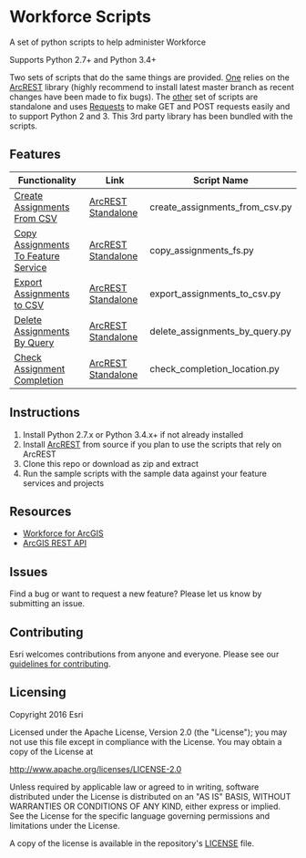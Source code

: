 # Workforce Scripts
A set of python scripts to help administer Workforce

Supports Python 2.7+ and Python 3.4+

Two sets of scripts that do the same things are provided. [One](arcrest_scripts) relies on the [ArcREST](https://github.com/Esri/ArcREST) library (highly recommend to install latest master branch as recent changes have been made to fix bugs). The [other](standalone_scripts) set of scripts are standalone and uses [Requests](http://docs.python-requests.org/) to make GET and POST requests easily and to support Python 2 and 3. This 3rd party library has been bundled with the scripts.

## Features

| Functionality                                                        | Link                                                                                                                       | Script Name                    |
|----------------------------------------------------------------------|----------------------------------------------------------------------------------------------------------------------------|--------------------------------|
| [Create Assignments From CSV](create_assignments_from_csv_readme.md) | [ArcREST](arcrest_scripts/create_assignments_from_csv.py)  [Standalone](standalone_scripts/create_assignments_from_csv.py) | create_assignments_from_csv.py |
| [Copy Assignments To Feature Service](copy_assignments_fs_readme.md) | [ArcREST](arcrest_scripts/copy_assignments_fs.py)  [Standalone](standalone_scripts/copy_assignments_fs.py)                 | copy_assignments_fs.py         |
| [Export Assignments to CSV](export_assignments_to_csv_readme.md)     | [ArcREST](arcrest_scripts/export_assignments_to_csv.py)  [Standalone](standalone_scripts/export_assignments_to_csv.py)     | export_assignments_to_csv.py   |
| [Delete Assignments By Query](delete_assignments_by_query_readme.md) | [ArcREST](arcrest_scripts/delete_assignments_by_query.py)  [Standalone](standalone_scripts/delete_assignments_by_query.py) | delete_assignments_by_query.py |
| [Check Assignment Completion ](check_completion_location.md)         | [ArcREST](arcrest_scripts/check_completion_location.py) [Standalone](standalone_scripts/check_completion_location.py)      | check_completion_location.py   |

## Instructions

1. Install Python 2.7.x or Python 3.4.x+ if not already installed
2. Install [ArcREST](https://github.com/Esri/ArcREST) from source if you plan to use the scripts that rely on ArcREST
3. Clone this repo or download as zip and extract
4. Run the sample scripts with the sample data against your feature services and projects

## Resources

 * [Workforce for ArcGIS](http://www.esri.com/products/workforce-for-arcgis)
 * [ArcGIS REST API](http://resources.arcgis.com/en/help/arcgis-rest-api/)

## Issues

Find a bug or want to request a new feature?  Please let us know by submitting an issue.

## Contributing

Esri welcomes contributions from anyone and everyone.
Please see our [guidelines for contributing](https://github.com/esri/contributing).

## Licensing

Copyright 2016 Esri

Licensed under the Apache License, Version 2.0 (the "License");
you may not use this file except in compliance with the License.
You may obtain a copy of the License at

http://www.apache.org/licenses/LICENSE-2.0

Unless required by applicable law or agreed to in writing, software
distributed under the License is distributed on an "AS IS" BASIS,
WITHOUT WARRANTIES OR CONDITIONS OF ANY KIND, either express or implied.
See the License for the specific language governing permissions and
limitations under the License.

A copy of the license is available in the repository's
[LICENSE](LICENSE) file.
